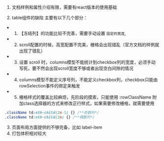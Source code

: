 1. 文档样例和属性介绍有限，需要有react版本的使用基础

2. table组件的缺陷
主要有以下几个部分：
 - 1. 【冻结列】的功能比较不完善，需要手动设置 `固定的宽度`, 
 - 2. scroll配置的时候，高宽配置不完美，栅格会出现错乱（官方文档的样例就出现了错乱）
 - 3. 设置 scroll 时，columns模型不能统计到checkbox列的宽度，必须手动写死，要不然会出现scroll宽度不够或者出现空白间隙的情况
 - 4. columns模型不能定义序号列，不能定义checkbox列，checkbox只能由rowSelection事件的绑定来触发
 - 5. 栅格样式的覆盖比较麻烦，先阶段的摸索，只能使用 :rowClassName 附加class选择器的方式来修改正行样式，如果需要修改栅格，就需要使用 
``` css
.className td:nth-child(2n-1) {} /**奇数列*/
.className td:nth-child(2n) {} /**偶数列*/
```
3. 页面布局方面提供的不够完备，比如 label-item
4. 打包体积相对较大
